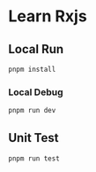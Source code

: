 # Learn Rxjs

## Local Run

``` bash
pnpm install
```


### Local Debug

``` bash
pnpm run dev
```

## Unit Test

``` bash
pnpm run test
```
